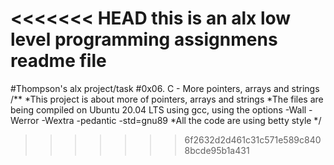 <<<<<<< HEAD
this is an alx low level programming assignmens readme file
=======
#Thompson's alx project/task
#0x06. C - More pointers, arrays and strings
/**
 *This project is about more of pointers, arrays and strings
 *The files are being compiled on Ubuntu 20.04 LTS using gcc, using the options  -Wall -Werror -Wextra -pedantic -std=gnu89
 *All the code are using betty style
 */
>>>>>>> 6f2632d2d461c31c571e589c8408bcde95b1a431
